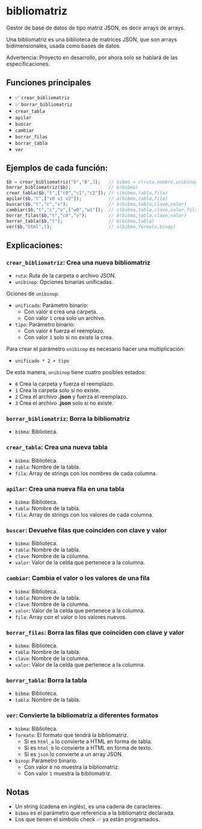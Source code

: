 # bibliomatriz

Gestor de base de datos de tipo matriz JSON, es decir arrays de arrays.

Una bibliomatriz es una biblioteca de matrices JSON, que son arrays bidimensionales, usada como bases de datos.

Advertencia: Proyecto en desarrollo, por ahora solo se hablará de las especificaciones.

## Funciones principales

 - ✅ `crear_bibliomatriz`
 - ✅ `borrar_bibliomatriz`
 - `crear_tabla`
 - `apilar`
 - `buscar`
 - `cambiar`
 - `borrar_filas`
 - `borrar_tabla`
 - `ver`

## Ejemplos de cada función:

```php
$b = crear_bibliomatriz("b","B",3);   // bibma = c(ruta,nombre,unibinop)
borrar_bibliomatriz($b);              // b(bibma)
crear_tabla($b,"t",["c0","c1","c2"]); // c(bibma,tabla,fila)
apilar($b,"t",["v0 v1 v2"]);          // a(bibma,tabla,fila)
buscar($b,"t","c","v");               // b(bibma,tabla,clave,valor)
cambiar($b,"t","c","v",["w0","w1"]);  // c(bibma,tabla,clave,valor,fila)
borrar_filas($b,"t","c0","v");        // b(bibma,tabla,clave,valor)
borrar_tabla($b,"t");                 // b(bibma,tabla)
ver($b,"html",1);                     // v(bibma,formato,binop)
```

## Explicaciones:

### `crear_bibliomatriz`: Crea una nueva bibliomatriz

 - `ruta`: Ruta de la carpeta o archivo JSON.
 - `unibinop`: Opciones binarias unificadas.

Ociones de `unibinop`:
 
 - `unificado`: Parámetro binario:
   - Con valor `0` crea una carpeta.
   - Con valor `1` crea solo un archivo.
 - `tipo`: Parámetro binario:
   - Con valor `0` fuerza el reemplazo.
   - Con valor `1` solo si no existe la crea.

Para crear el parámetro `unibinop` es necesario hacer una multiplicación:

 - `unificado * 2 + tipo`

De esta manera, `unibinop` tiene cuatro posibles estados:

 - `0` Crea la carpeta y fuerza el reemplazo.
 - `1` Crea la carpeta solo si no existe.
 - `2` Crea el archivo __.json__ y fuerza el reemplazo.
 - `3` Crea el archivo __.json__ solo si no existe.

### `borrar_bibliomatriz`: Borra la bibliomatriz

 - `bibma`: Biblioteca.

### `crear_tabla`: Crea una nueva tabla

 - `bibma`: Biblioteca.
 - `tabla`: Nombre de la tabla.
 - `fila`: Array de strings con los nombres de cada columna.

### `apilar`: Crea una nueva fila en una tabla

 - `bibma`: Biblioteca.
 - `tabla`: Nombre de la tabla.
 - `fila`: Array de strings con los valores de cada columna.

### `buscar`: Devuelve filas que coinciden con clave y valor

 - `bibma`: Biblioteca.
 - `tabla`: Nombre de la tabla.
 - `clave`: Nombre de la columna.
 - `valor`: Valor de la celda que pertenece a la columna.

### `cambiar`: Cambia el valor o los valores de una fila

 - `bibma`: Biblioteca.
 - `tabla`: Nombre de la tabla.
 - `clave`: Nombre de la columna.
 - `valor`: Valor de la celda que pertenece a la columna.
 - `fila`: Array con el valor o los valores nuevos.

### `borrar_filas`: Borra las filas que coinciden con clave y valor

 - `bibma`: Biblioteca.
 - `tabla`: Nombre de la tabla.
 - `clave`: Nombre de la columna.
 - `valor`: Valor de la celda que pertenece a la columna.

### `borrar_tabla`: Borra la tabla

 - `bibma`: Biblioteca.
 - `tabla`: Nombre de la tabla.

### `ver`: Convierte la bibliomatriz a diferentes formatos

 - `bibma`: Biblioteca.
 - `formato`: El formato que tendrá la bibliomatriz.
   - Si es `html_a` lo convierte a HTML en forma de tabla.
   - Si es `html_b` lo convierte a HTML en forma de texto.
   - Si es `json` lo convierte a un array JSON.
 - `binop`: Parámetro binario.
   - Con valor `0` no muestra la bibliomatriz.
   - Con valor `1` muestra la bibliomatriz.

## Notas

 - Un string (cadena en inglés), es una cadena de caracteres.
 - `bibma` es el parámetro que referencia a la bibliomatriz declarada.
 - Los que tienen el símbolo check ✅ ya están programados.
